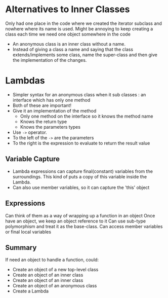 # Alternatives to Inner Classes
Only had one place in the code where we created the iterator subclass and nowhere where its name is used.
Might be annoying to keep creating a class each time we need one object somewhere in the code

- An anonymous class is an inner class without a name.
- Instead of giving a class a name and saying that the class extends/implements some class, name the super-class and then give the implementation of the changes.

# Lambdas
- Simpler syntax for an anonymous class when it sub classes : an interface which has only one method
- Both of these are important!
- Give it an implementation of the method
	- Only one method on the interface so it knows the method name
	- Knows the return type
	- Knows the parameters types
- Use `->` operator. 
- To the left of the `->` are the parameters
- To the right is the expression to evaluate to return the result value

## Variable Capture
- Lambda expressions can capture final(constant) variables from the surroundings. This kind of puts a copy of this variable inside the Lambda.
- Can also use member variables, so it can capture the 'this' object

## Expressions
Can think of them as a way of wrapping up a function in an object
Once have an object, we keep an object reference to it
Can use sub-type polymorphism and treat it as the base-class.
Can access member variables or final local variables

## Summary
If need an object to handle a function, could:
- Create an object of a new top-level class
- Create an object of an inner class
- Create an object of an inner class
- Create an object of an anonymous class
- Create a Lambda